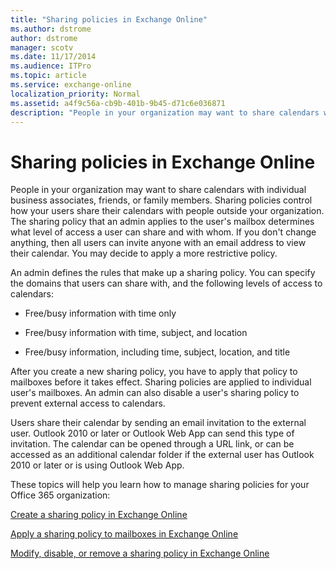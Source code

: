 ```yaml
---
title: "Sharing policies in Exchange Online"
ms.author: dstrome
author: dstrome
manager: scotv
ms.date: 11/17/2014
ms.audience: ITPro
ms.topic: article
ms.service: exchange-online
localization_priority: Normal
ms.assetid: a4f9c56a-cb9b-401b-9b45-d71c6e036871
description: "People in your organization may want to share calendars with individual business associates, friends, or family members. Sharing policies control how your users share their calendars with people outside your organization. The sharing policy that an admin applies to the user's mailbox determines what level of access a user can share and with whom. If you don't change anything, then all users can invite anyone with an email address to view their calendar. You may decide to apply a more restrictive policy."
---
```


# Sharing policies in Exchange Online

People in your organization may want to share calendars with individual business associates, friends, or family members. Sharing policies control how your users share their calendars with people outside your organization. The sharing policy that an admin applies to the user's mailbox determines what level of access a user can share and with whom. If you don't change anything, then all users can invite anyone with an email address to view their calendar. You may decide to apply a more restrictive policy.
  
An admin defines the rules that make up a sharing policy. You can specify the domains that users can share with, and the following levels of access to calendars:
  
- Free/busy information with time only
    
- Free/busy information with time, subject, and location
    
- Free/busy information, including time, subject, location, and title
    
After you create a new sharing policy, you have to apply that policy to mailboxes before it takes effect. Sharing policies are applied to individual user's mailboxes. An admin can also disable a user's sharing policy to prevent external access to calendars.
  
Users share their calendar by sending an email invitation to the external user. Outlook 2010 or later or Outlook Web App can send this type of invitation. The calendar can be opened through a URL link, or can be accessed as an additional calendar folder if the external user has Outlook 2010 or later or is using Outlook Web App.
  
These topics will help you learn how to manage sharing policies for your Office 365 organization:
  
[Create a sharing policy in Exchange Online](create-a-sharing-policy.md)
  
[Apply a sharing policy to mailboxes in Exchange Online](apply-a-sharing-policy.md)
  
[Modify, disable, or remove a sharing policy in Exchange Online](modify-a-sharing-policy.md)
  

